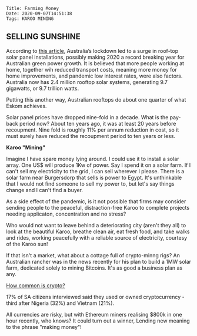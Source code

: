     Title: Farming Money
    Date: 2020-09-07T14:51:38
    Tags: KAROO MINING
    
## SELLING SUNSHINE

According to [this article](https://mail.google.com/mail/u/0/#inbox/FMfcgxwJXftRfJLWJGVdNLmwZlkNbcpq), Australia’s lockdown led to a surge in roof-top solar panel installations, possibly making 2020 a record breaking year for Australian green power growth. It is believed that more people working at home, together wih reduced transport costs, meaning more money for home improvements, and pandemic low interest rates, were also factors. Australia now has 2.4 million rooftop solar systems, generating 9.7 gigawatts, or 9.7 trillion watts. 

Putting this another way, Australian rooftops do about one quarter of what Eskom achieves.

Solar panel prices have dropped nine-fold in a decade. What is the pay-back period now? About ten years ago, it was at least 20 years before recoupment. Nine fold is roughly 11% per annum reduction in cost, so it must surely have reduced the recoupment period to ten years or less.

**Karoo "Mining"**

<!-- more -->

Imagine I have spare money lying around. I could use it to install a solar array. One US$ will produce 1Kw of power. Say I spend it on a solar farm. If I can't sell my electricity to the grid, I can sell wherever I please. There is a solar farm near Burgersdorp that sells is power to Egypt. It's unthinkable that I would not find someone to sell my power to, but let's say things change and I can't find a buyer.

As a side effect of the pandemic, is it not possible that firms may consider sending people to the peaceful, distraction-free Karoo to complete projects needing applicaton, concentration and no stress?

Who would not want to leave behind a deteriorating city (aren't they all) to look at the beautiful Karoo, breathe clean air, eat fresh food, and take walks and rides, working peacefully with a reliable source of electricity, courtesy of the Karoo sun! 

If that isn't a market, what about a cottage full of crypto-minng rigs? An Australian rancher was in the news recently for his plan to build a 1MW solar farm, dedicated solely to mining Bitcoins. It's as good a business plan as any. 

[How common is crypto?](https://www.statista.com/chart/18345/crypto-currency-adoption/)

17% of SA citizens interviewed said they used or owned cryptocurrency - third after Nigeria (32%) and Vietnam (21%).

All currencies are risky, but with Ethereum miners realising $800k in one hour recently, who knows? It could turn out a winner, Lending new meaning to the phrase "making money"!
